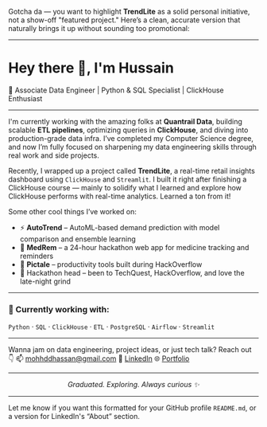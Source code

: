Gotcha da — you want to highlight **TrendLite** as a solid personal initiative, not a show-off "featured project." Here’s a clean, accurate version that naturally brings it up without sounding too promotional:

---

<h1 align="left">Hey there 👋, I'm Hussain</h1>  
<p align="left">🚀 Associate Data Engineer | Python & SQL Specialist | ClickHouse Enthusiast</p>

---

I'm currently working with the amazing folks at **Quantrail Data**, building scalable **ETL pipelines**, optimizing queries in **ClickHouse**, and diving into production-grade data infra.
I’ve completed my Computer Science degree, and now I’m fully focused on sharpening my data engineering skills through real work and side projects.

Recently, I wrapped up a project called **TrendLite**, a real-time retail insights dashboard using `ClickHouse` and `Streamlit`.
I built it right after finishing a ClickHouse course — mainly to solidify what I learned and explore how ClickHouse performs with real-time analytics. Learned a ton from it!

Some other cool things I’ve worked on:

* ⚡ **AutoTrend** – AutoML-based demand prediction with model comparison and ensemble learning
* 💊 **MedRem** – a 24-hour hackathon web app for medicine tracking and reminders
* 🧠 **Pictale** – productivity tools built during HackOverflow
* 🏁 Hackathon head – been to TechQuest, HackOverflow, and love the late-night grind

---

### 🧰 Currently working with:

`Python` · `SQL` · `ClickHouse` · `ETL` · `PostgreSQL` · `Airflow` · `Streamlit`

---

Wanna jam on data engineering, project ideas, or just tech talk? Reach out 👇
📫 [mohhddhassan@gmail.com](mailto:mohhddhassan@gmail.com)
🔗 [LinkedIn](https://www.linkedin.com/in/hussainmohhdd)
🌐 [Portfolio](https://my-portfolio-git-main-mohamed-hussain-ss-projects.vercel.app/)

---

<p align="center"><em>Graduated. Exploring. Always curious ✨</em></p>

---

Let me know if you want this formatted for your GitHub profile `README.md`, or a version for LinkedIn's “About” section.
